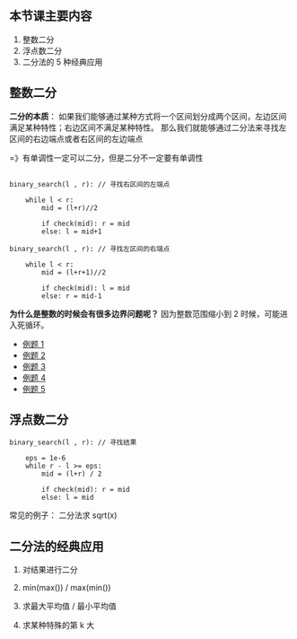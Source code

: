 ## 本节课主要内容

1. 整数二分
2. 浮点数二分
3. 二分法的 5 种经典应用



## 整数二分

**二分的本质**：
如果我们能够通过某种方式将一个区间划分成两个区间，左边区间满足某种特性；右边区间不满足某种特性。
那么我们就能够通过二分法来寻找左区间的右边端点或者右区间的左边端点

=》有单调性一定可以二分，但是二分不一定要有单调性

```

binary_search(l , r): // 寻找右区间的左端点

    while l < r:
        mid = (l+r)//2

        if check(mid): r = mid
        else: l = mid+1

```

```
binary_search(l , r): // 寻找左区间的右端点

    while l < r:
        mid = (l+r+1)//2

        if check(mid): l = mid
        else: r = mid-1
```

**为什么是整数的时候会有很多边界问题呢？**
因为整数范围缩小到 2 时候，可能进入死循环。

- [例题 1](https://leetcode-cn.com/problems/find-first-and-last-position-of-element-in-sorted-array/)
- [例题 2](https://leetcode-cn.com/problems/search-a-2d-matrix/)
- [例题 3](https://leetcode-cn.com/problems/find-minimum-in-rotated-sorted-array)
- [例题 4](https://leetcode-cn.com/problems/search-in-rotated-sorted-array-ii/)
- [例题 5](https://leetcode-cn.com/problems/find-minimum-in-rotated-sorted-array-ii/)


## 浮点数二分

```
binary_search(l , r): // 寻找结果

    eps = 1e-6
    while r - l >= eps:
        mid = (l+r) / 2

        if check(mid): r = mid
        else: l = mid
```

常见的例子： 二分法求 sqrt(x)

## 二分法的经典应用
1. 对结果进行二分

2. min(max()) / max(min())

3. 求最大平均值 / 最小平均值

4. 求某种特殊的第 k 大
